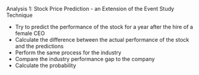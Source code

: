 Analysis 1: Stock Price Prediction - an Extension of the Event Study Technique
* Try to predict the performance of the stock for a year after the hire of a female CEO
* Calculate the difference between the actual performance of the stock and the predictions
* Perform the same process for the industry
* Compare the industry performance gap to the company
* Calculate the probability
